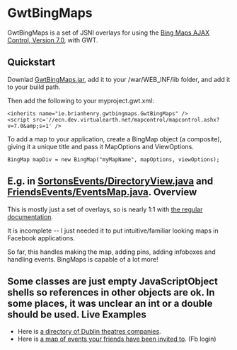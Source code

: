 GwtBingMaps
=========

GwtBingMaps is a set of JSNI overlays for using the [Bing Maps AJAX Control, Version 7.0](http://msdn.microsoft.com/en-us/library/gg427611.aspx), with GWT.

Quickstart
----

Downlad [GwtBingMaps.jar](http://www.sortons.ie/gwt/GwtBingMaps140505.jar), add it to your /war/WEB_INF/lib folder, and add it to your build path.

Then add the following to your myproject.gwt.xml:

    <inherits name="ie.brianhenry.gwtbingmaps.GwtBingMaps" />
    <script src='//ecn.dev.virtualearth.net/mapcontrol/mapcontrol.ashx?v=7.0&amp;s=1' /> 
  
  
To add a map to your application, create a BingMap object (a composite), giving it a unique title and pass it MapOptions and ViewOptions.

    BingMap mapDiv = new BingMap("myMapName", mapOptions, viewOptions);

E.g. in [SortonsEvents/DirectoryView.java](https://github.com/BrianHenryIE/Sortons-Events/blob/master/src/ie/sortons/events/client/view/DirectoryView.java) and [FriendsEvents/EventsMap.java](https://github.com/BrianHenryIE/Friends--Events/tree/master/src/ie/sortons/friendsevents/client/widgets).
Overview
----

This is mostly just a set of overlays, so is nearly 1:1 with [the regular documentation](http://msdn.microsoft.com/en-us/library/gg427611.aspx).

It is incomplete -- I just needed it to put intuitive/familiar looking maps in Facebook applications.

So far, this handles making the map, adding pins, adding  infoboxes and handling events. BingMaps is capable of a lot more!

Some classes are just empty JavaScriptObject shells so references in other objects are ok. In some places, it was unclear an int or a double should be used.
Live Examples
----
* Here is [a directory of Dublin theatres companies](https://www.facebook.com/DublinTheatre/app_361530767318220).
* Here is [a map of events your friends have been invited to](https://apps.facebook.com/sortonsevents/). (Fb login)

